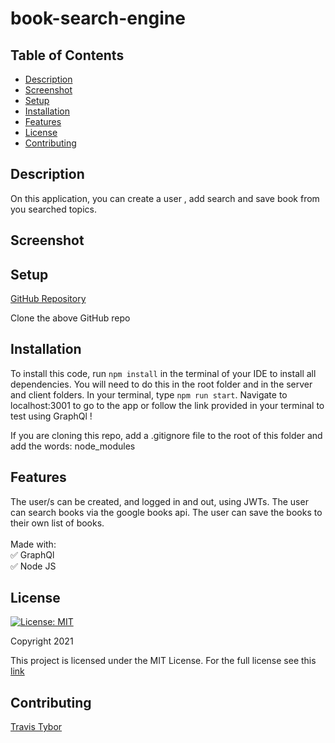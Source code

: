# book-search-engine

## Table of Contents

* [Description](#description)
* [Screenshot](#screenshot)
* [Setup](#setup)
* [Installation](#installation)
* [Features](#features)
* [License](#license)
* [Contributing](#contributing)

## Description

On this  application, you can create a user , add search and save book from you searched topics. 

## Screenshot

## Setup

[GitHub Repository](https://github.com/tygrski/book-search-engine)

Clone the above GitHub repo

## Installation

To install this code, run `npm install` in the terminal of your IDE to install all dependencies. You will need to do this in the root folder and in the server and client folders. In your terminal, type `npm run start`. Navigate to localhost:3001 to go to the app or follow the link provided in your terminal to test using GraphQl ! 

If you are cloning this repo, add a .gitignore file to the root of this folder and add the words:  node_modules 

## Features

 The user/s can be created, and logged in and out, using JWTs. The user can search books via the google books api. The user can save the books to their own list of books. 
 <br/>
 <br/>
 Made with:<br/>
 ✅ GraphQl<br/>
 ✅ Node JS

## License

[![License: MIT](https://img.shields.io/badge/License-MIT-red.svg)](https://opensource.org/licenses/MIT)

Copyright 2021

This project is licensed under the MIT License. For the full license see this [link](https://opensource.org/licenses/MIT)

## Contributing


[Travis Tybor](https://github.com/tygrski)
